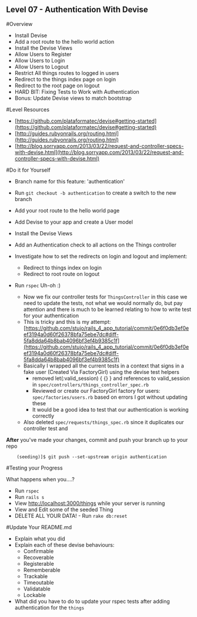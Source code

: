 Level 07 - Authentication With Devise
-----------

#Overview
* Install Devise
* Add a root route to the hello world action
* Install the Devise Views
* Allow Users to Register
* Allow Users to Login
* Allow Users to Logout
* Restrict All things routes to logged in users
* Redirect to the things index page on login
* Redirect to the root page on logout
* HARD BIT: Fixing Tests to Work with Authentication
* Bonus: Update Devise views to match bootstrap

#Level Resources

* [https://github.com/plataformatec/devise#getting-started](https://github.com/plataformatec/devise#getting-started)
* [http://guides.rubyonrails.org/routing.html](http://guides.rubyonrails.org/routing.html)
* [http://blog.sorryapp.com/2013/03/22/request-and-controller-specs-with-devise.html](http://blog.sorryapp.com/2013/03/22/request-and-controller-specs-with-devise.html)


#Do it for Yourself

* Branch name for this feature: 'authentication'

* Run ```git checkout -b authentication``` to create a switch to the new branch

* Add your root route to the hello world page

* Add Devise to your app and create a User model

* Install the Devise Views

* Add an Authentication check to all actions on the Things controller

* Investigate how to set the redirects on login and logout and implement: 
	* Redirect to things index on login
	* Redirect to root route on logout
	
* Run ```rspec``` Uh-oh :)
	* Now we fix our controller tests for ```ThingsController``` in this case we need to update the tests, not what we would normally do, but pay attention and there is much to be learned relating to how to write test for your authentication
	* This is tricky and this is my attempt:
	[https://github.com/stujo/rails_4_app_tutorial/commit/0e6f0db3ef0eef3194a0d60f26378bfa75ebe7dc#diff-5fa8dda64b8bab4096bf3ef4b9385c1f](https://github.com/stujo/rails_4_app_tutorial/commit/0e6f0db3ef0eef3194a0d60f26378bfa75ebe7dc#diff-5fa8dda64b8bab4096bf3ef4b9385c1f)
	* Basically I wrapped all the current tests in a context that signs in a fake user (Created Via FactoryGirl) using the devise test helpers
		* removed let(:valid_session) { {} } and references to valid_session in ```spec/controllers/things_controller_spec.rb```
	    * Reviewed or create our FactoryGirl factory for users:
```spec/factories/users.rb``` based on errors I got without updating these
		* It would be a good idea to test that our authentication is working correctly
	* Also deleted ```spec/requests/things_spec.rb``` since it duplicates our controller test and 
		



__After__ you've made your changes, commit and push your branch up to your repo

```
	(seeding)]$ git push --set-upstream origin authentication
```

#Testing your Progress

What happens when you....?

* Run ```rspec```
* Run ```rails s```
* View [http://localhost:3000/things](http://localhost:3000/things) while your server is running
* View and Edit some of the seeded Thing
* DELETE ALL YOUR DATA! - Run ```rake db:reset```

#Update Your README.md

* Explain what you did
* Explain each of these devise behaviours:
	* Confirmable
	* Recoverable
	* Registerable
	* Rememberable
	* Trackable
	* Timeoutable
	* Validatable
	* Lockable
* What did you have to do to update your rspec tests after adding authentication for the ```things```	




